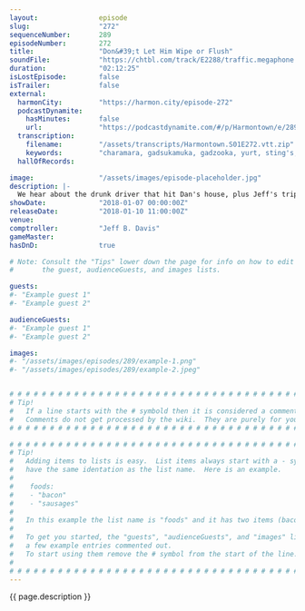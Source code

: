 ```yaml
---
layout:               episode
slug:                 "272"
sequenceNumber:       289
episodeNumber:        272
title:                "Don&#39;t Let Him Wipe or Flush"
soundFile:            "https://chtbl.com/track/E2288/traffic.megaphone.fm/STA7319556997.mp3?updated=1596858894"
duration:             "02:12:25"
isLostEpisode:        false
isTrailer:            false
external:
  harmonCity:         "https://harmon.city/episode-272"
  podcastDynamite:
    hasMinutes:       false
    url:              "https://podcastdynamite.com/#/p/Harmontown/e/289/272"
  transcription:
    filename:         "/assets/transcripts/Harmontown.S01E272.vtt.zip"
    keywords:         "charamara, gadsukamuka, gadzooka, yurt, sting's, fleischer, cortisone, procedural, malaria, aurora, doornester, leaky, lightsabers, understudies, gretel, igloo, muka, synopsis, courtney, dornester, lightsaber, pooper, india, calcium, saints"
  hallOfRecords:      

image:                "/assets/images/episode-placeholder.jpg"
description: |-
  We hear about the drunk driver that hit Dan's house, plus Jeff's trip to India. Everyone questions Steve Levy's doctor's qualifications, but is glad he's alive. While roleplaying, the gang stakes out an in-use restroom for a very, very long time.
showDate:             "2018-01-07 00:00:00Z"
releaseDate:          "2018-01-10 11:00:00Z"
venue:                
comptroller:          "Jeff B. Davis"
gameMaster:           
hasDnD:               true

# Note: Consult the "Tips" lower down the page for info on how to edit
#       the guest, audienceGuests, and images lists.

guests:
#- "Example guest 1"
#- "Example guest 2"

audienceGuests:
#- "Example guest 1"
#- "Example guest 2"

images:
#- "/assets/images/episodes/289/example-1.png"
#- "/assets/images/episodes/289/example-2.jpeg"


# # # # # # # # # # # # # # # # # # # # # # # # # # # # # # # # # # # # # # # # # # # # #
# Tip!
#   If a line starts with the # symbold then it is considered a comment.
#   Comments do not get processed by the wiki.  They are purely for your information.
# # # # # # # # # # # # # # # # # # # # # # # # # # # # # # # # # # # # # # # # # # # # #

# # # # # # # # # # # # # # # # # # # # # # # # # # # # # # # # # # # # # # # # # # # # #
# Tip!
#   Adding items to lists is easy.  List items always start with a - symbol and have
#   have the same identation as the list name.  Here is an example.
#
#    foods:
#    - "bacon"
#    - "sausages"
#
#   In this example the list name is "foods" and it has two items (bacon, and sausages).
#
#   To get you started, the "guests", "audienceGuests", and "images" lists below have
#   a few example entries commented out.
#   To start using them remove the # symbol from the start of the line.
#
# # # # # # # # # # # # # # # # # # # # # # # # # # # # # # # # # # # # # # # # # # # # #
---
```


<!-- The episode description will be rendered here -->
{{ page.description }}

<!-- Add your content BELOW here -->
<!-- vvvvvvvvvvvvvvvvvvvvvvvvvvv -->




<!-- ^^^^^^^^^^^^^^^^^^^^^^^^^^^ -->
<!-- Add your content ABOVE here -->

<!-- The episode gallery will be rendered here -->